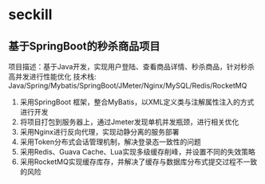 # seckill
## 基于SpringBoot的秒杀商品项目
项目描述：基于Java开发，实现用户登陆、查看商品详情、秒杀商品，针对秒杀高并发进行性能优化
技术栈: Java/Spring/Mybatis/SpringBoot/JMeter/Nginx/MySQL/Redis/RocketMQ
1.	采用SpringBoot	框架，整合MyBatis，以XML定义类与注解属性注入的方式进行开发
2.	将项目打包到服务器上，通过Jmeter发现单机并发瓶颈，进行相关优化
3.	采用Nginx进行反向代理，实现动静分离的服务部署
4.	采用Token分布式会话管理机制，解决登录态一致性的问题
5.	采用Redis、Guava Cache、Lua实现多级缓存削峰，并设置不同的失效策略
6.	采用RocketMQ实现缓存库存，并解决了缓存与数据库分布式提交过程不一致的风险
